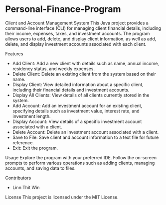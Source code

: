 # Personal-Finance-Program

Client and Account Management System
This Java project provides a command-line interface (CLI) for managing client financial details, including their income, expenses, taxes, and investment accounts. The program allows users to add, delete, and display client information, as well as add, delete, and display investment accounts associated with each client.

Features
* Add Client: Add a new client with details such as name, annual income, residency status, and weekly expenses.
* Delete Client: Delete an existing client from the system based on their name.
* Display Client: View detailed information about a specific client, including their financial details and investment accounts.
* Display All Clients: View details of all clients currently stored in the system.
* Add Account: Add an investment account for an existing client, specifying details such as investment value, interest rate, and investment length.
* Display Account: View details of a specific investment account associated with a client.
* Delete Account: Delete an investment account associated with a client.
* Save to File: Save client and account information to a text file for future reference.
* Exit: Exit the program.

Usage
Explore the program with your preferred IDE.
Follow the on-screen prompts to perform various operations such as adding clients, managing accounts, and saving data to files.

Contributors
* Linn Thit Win

License
This project is licensed under the MIT License.
